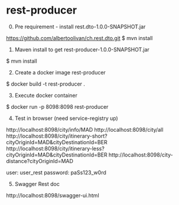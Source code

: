 # rest-producer

0) Pre requirement - install rest.dto-1.0.0-SNAPSHOT.jar 

https://github.com/albertoolivan/ch.rest.dto.git
$ mvn install

1) Maven install to get rest-producer-1.0.0-SNAPSHOT.jar

$ mvn install

2) Create a docker image rest-producer

$ docker build -t rest-producer .

3) Execute docker container

$ docker run -p 8098:8098 rest-producer

4) Test in browser (need service-registry up)

http://localhost:8098/city/info/MAD
http://localhost:8098/city/all
http://localhost:8098/city/itinerary-short?cityOriginId=MAD&cityDestinationId=BER
http://localhost:8098/city/itinerary-less?cityOriginId=MAD&cityDestinationId=BER
http://localhost:8098/city-distance?cityOriginId=MAD

user: user_rest
password: paSs123_w0rd

5) Swagger Rest doc

http://localhost:8098/swagger-ui.html
